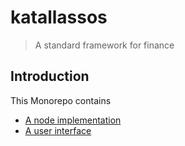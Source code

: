 # katallassos

> A standard framework for finance

## Introduction

This Monorepo contains

- [A node implementation](/node/README.md)
- [A user interface](/ui/README.md)
